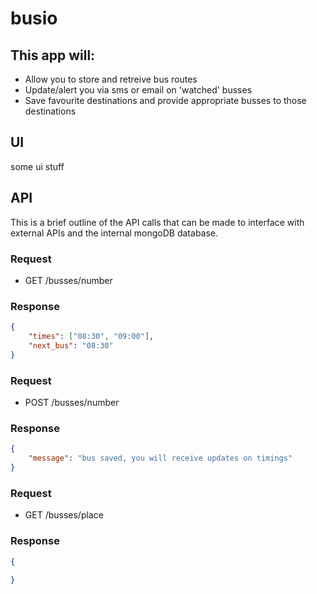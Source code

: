 # busio

## This app will:

- Allow you to store and retreive bus routes
- Update/alert you via sms or email on 'watched' busses
- Save favourite destinations and provide appropriate busses to those destinations

## UI

some ui stuff

## API 
This is a brief outline of the API calls that can be made to interface with external APIs and the internal mongoDB database.

### Request
- GET /busses/number
### Response
```json 
{
    "times": ["08:30", "09:00"],
    "next_bus": "08:30"
}
```
### Request
- POST /busses/number
### Response
```json
{
    "message": "bus saved, you will receive updates on timings"
}
```
### Request
- GET /busses/place
### Response
```json
{
    
}
```

